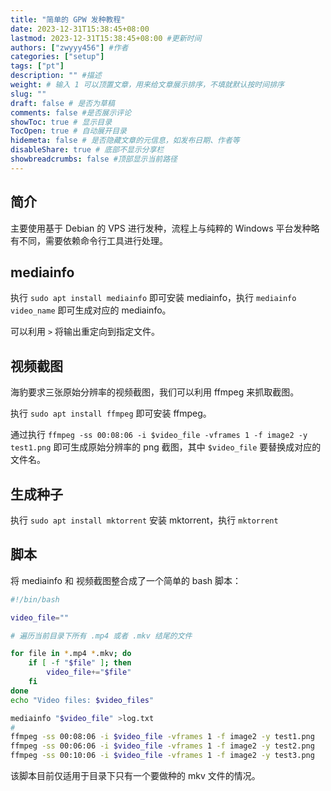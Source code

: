 ```yaml
---
title: "简单的 GPW 发种教程"
date: 2023-12-31T15:38:45+08:00
lastmod: 2023-12-31T15:38:45+08:00 #更新时间
authors: ["zwyyy456"] #作者
categories: ["setup"]
tags: ["pt"]
description: "" #描述
weight: # 输入 1 可以顶置文章，用来给文章展示排序，不填就默认按时间排序
slug: ""
draft: false # 是否为草稿
comments: false #是否展示评论
showToc: true # 显示目录
TocOpen: true # 自动展开目录
hidemeta: false # 是否隐藏文章的元信息，如发布日期、作者等
disableShare: true # 底部不显示分享栏
showbreadcrumbs: false #顶部显示当前路径
---
```

## 简介
主要使用基于 Debian 的 VPS 进行发种，流程上与纯粹的 Windows 平台发种略有不同，需要依赖命令行工具进行处理。

## mediainfo

执行 `sudo apt install mediainfo` 即可安装 mediainfo，执行 `mediainfo video_name` 即可生成对应的 mediainfo。

可以利用 `>` 将输出重定向到指定文件。

## 视频截图

海豹要求三张原始分辨率的视频截图，我们可以利用 ffmpeg 来抓取截图。

执行 `sudo apt install ffmpeg` 即可安装 ffmpeg。

通过执行 `ffmpeg -ss 00:08:06 -i $video_file -vframes 1 -f image2 -y test1.png` 即可生成原始分辨率的 png 截图，其中 `$video_file` 要替换成对应的文件名。

## 生成种子

执行 `sudo apt install mktorrent` 安装 mktorrent，执行 `mktorrent`

## 脚本

将 mediainfo 和 视频截图整合成了一个简单的 bash 脚本：

```sh
#!/bin/bash

video_file=""

# 遍历当前目录下所有 .mp4 或者 .mkv 结尾的文件

for file in *.mp4 *.mkv; do
	if [ -f "$file" ]; then
		video_file+="$file"
	fi
done
echo "Video files: $video_files"

mediainfo "$video_file" >log.txt
#
ffmpeg -ss 00:08:06 -i $video_file -vframes 1 -f image2 -y test1.png
ffmpeg -ss 00:06:06 -i $video_file -vframes 1 -f image2 -y test2.png
ffmpeg -ss 00:10:06 -i $video_file -vframes 1 -f image2 -y test3.png
```

该脚本目前仅适用于目录下只有一个要做种的 mkv 文件的情况。
